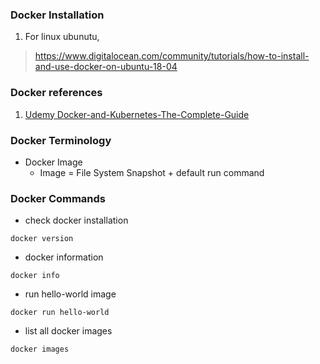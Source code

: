 ### Docker Installation
1. For linux ubunutu,
> https://www.digitalocean.com/community/tutorials/how-to-install-and-use-docker-on-ubuntu-18-04

### Docker references
1. [Udemy Docker-and-Kubernetes-The-Complete-Guide](https://github.com/StephenGrider/DockerCasts)

### Docker Terminology
- Docker Image
  - Image = File System Snapshot + default run command

### Docker Commands
- check docker installation

```
docker version
```

- docker information
```
docker info
```

- run hello-world image
```
docker run hello-world
```

- list all docker images
```
docker images
```
